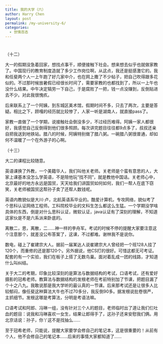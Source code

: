 ```yaml
---
title: 我的大学（六）
author: Harry Chen
layout: post
permalink: /my-university-6/
categories:
  - 世情百态
---
```

# 

（十二）

大一的假期没急着回家，想找点事干，顺便接触下社会。想来想去似乎也就做家教了。中国现行的教育制度造就了多少工作岗位啊，从这点，我还是挺感激它的。我和任斐两个人一上午跑了好几家中介，也在网上撒了不少帖子，把自己吹得跟多花似的。不过那时候放暑假已经很长时间了，需要家教的也都找到了，所以一上午也没什么结果。中午决定犒劳一下自己，于是腐败了一把，钱一点没赚到，反倒贴进去不少。对此我很愧疚。

后来联系上了一个阿姨，到东城区美术馆，假期时间不多，只去了两次，主要是答疑。相比之下，顾嘎的经历就比较惨了，人家一听是湖南人，就直接pass了。

家教一直做了一个学期，说接触社会倒没多少，不过经历难得。阿姨一家人都很好，我感觉自己反倒得到他们很多照顾。每次讲完题目往往都9点多了，叔叔还亲自把我送到地铁站。腊八的时候，阿姨特别做了腊八粥。一碗腊八粥很普通，却如何不温暖了一个在外游子的心啊。

（十三）

大二的课程比较随意。

英语课换了外教，一个美籍华人，我们叫他关老师。关老师是个蛮有意思的人，大家上课基本没怎么学英语，不是陪他玩“找不同”，就是教他中国话。关老师心中，北京最好的地方永远是国贸，天天给我们讲国贸如何如何，我们一帮人在底下窃笑，关老师被国贸这帮孙子卖了还帮人数钱呢。

英语内教貌似是大川·卢，北航英语系毕业的。酷爱计算机，专攻网络，貌似考了个思科认证网络工程师。工科院校毕业的文科生怎么都这么生猛。一个学期没学啥具体的东西，倒是对什么思科认证，微软认证，java认证有了深刻的理解，不知道这家伙是不是六系派来卧底的。

离散二，恩，离散，二……神一样的李舟军。考试的时候不停的提醒大家要注意这个注意那个，就差没公布答案了，这课，不过都难。谢林我不是说你。

数电，碰上了崔建宗大人。据前一届某达人说崔建宗大人曾经把一个班128人挂了120个，而重修的还是那120个。另外据说，他CS打的很好。可惜这都无可考证。配套的有一个实验，我们在板子上搭了无数鸟巢。面对着乱成一团的线路，才知道什么叫纠结。

关于大二的考期，印象比较深刻的是算法与数据结构的考试，口语考试，还有爱好摄影的冠希老师。教算法与数据结构的发根老师在考前特别加了节课，把题目漏了个十之八九。我敢说那是我大学听的最认真的一节课。后来那考试还是让很多人比较郁闷，像任斐这种算法大牛也不过70多分，我反倒90多。据发根说批卷很严，主抓细节。发根这哪是考算法，分明是考语法嘛。

口语考试和阿郎、冯琳一组，没有针对三个人的题目，老师临时出了道让我们仨吐血的题目：说我和冯琳喜欢一女生，结果让郎得手了，这孙子还来安慰我们俩。用北京话说：孙子，你丫这不是找抽么……

至于冠希老师，只能说，提醒大家要学会修自己的笔记本，这是很重要的！从前有个人，他不会修自己的笔记本……后来的事情大家都知道了……